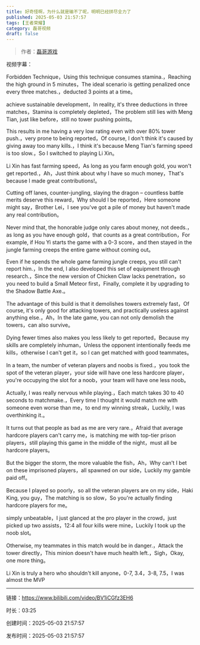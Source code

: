 ```yaml
---
title: 好奇怪啊，为什么就是输不了呢，明明已经拼尽全力了
published: 2025-05-03 21:57:57
tags: [王者荣耀]
category: 磊哥视频
draft: false
---
```



> 作者：[磊哥游戏](https://space.bilibili.com/268941858?spm_id_from=333.788.upinfo.head.click)

视频字幕：

Forbidden Technique，Using this technique consumes stamina.，Reaching the high ground in 5 minutes，The ideal scenario is getting penalized once every three matches.，deducted 3 points at a time。

achieve sustainable development，In reality, it's three deductions in three matches，Stamina is completely depleted，The problem still lies with Meng Tian, just like before，still no tower pushing points。

This results in me having a very low rating even with over 80% tower push.，very prone to being reported，Of course, I don't think it's caused by giving away too many kills.，I think it's because Meng Tian's farming speed is too slow.，So I switched to playing Li Xin。

Li Xin has fast farming speed，As long as you farm enough gold, you won't get reported.，Ah，Just think about why I have so much money，That's because I made great contributions!。

Cutting off lanes, counter-jungling, slaying the dragon – countless battle merits deserve this reward，Why should I be reported，Here someone might say，Brother Lei，I see you've got a pile of money but haven't made any real contribution。

Never mind that, the honorable judge only cares about money, not deeds.，as long as you have enough gold，that counts as a great contribution，For example, if Hou Yi starts the game with a 0-3 score，and then stayed in the jungle farming creeps the entire game without coming out。

Even if he spends the whole game farming jungle creeps, you still can't report him.，In the end, I also developed this set of equipment through research.，Since the new version of Chicken Claw lacks penetration，so you need to build a Small Meteor first，Finally, complete it by upgrading to the Shadow Battle Axe.。

The advantage of this build is that it demolishes towers extremely fast，Of course, it's only good for attacking towers, and practically useless against anything else.，Ah，In the late game, you can not only demolish the towers，can also survive。

Dying fewer times also makes you less likely to get reported，Because my skills are completely inhuman，Unless the opponent intentionally feeds me kills，otherwise I can't get it，so I can get matched with good teammates。

In a team, the number of veteran players and noobs is fixed.，you took the spot of the veteran player，your side will have one less hardcore player，you're occupying the slot for a noob，your team will have one less noob。

Actually, I was really nervous while playing.，Each match takes 30 to 40 seconds to matchmake.，Every time I thought it would match me with someone even worse than me，to end my winning streak，Luckily, I was overthinking it.。

It turns out that people as bad as me are very rare.，Afraid that average hardcore players can't carry me，is matching me with top-tier prison players，still playing this game in the middle of the night，must all be hardcore players。

But the bigger the storm, the more valuable the fish，Ah，Why can't I bet on these imprisoned players，all spawned on our side，Luckily my gamble paid off。

Because I played so poorly，so all the veteran players are on my side，Haki King, you guy，The matching is so slow，So you're actually finding hardcore players for me。

simply unbeatable，I just glanced at the pro player in the crowd，just picked up two assists，12:4 all four kills were mine，Luckily I took up the noob slot。

Otherwise, my teammates in this match would be in danger.，Attack the tower directly，This minion doesn't have much health left.，Sigh，Okay, one more thing。

Li Xin is truly a hero who shouldn't kill anyone，0-7, 3.4，3-8, 7.5，I was almost the MVP

---

链接：https://www.bilibili.com/video/BV1iCGfz3EH6

时长：03:25

创建时间：2025-05-03 21:57:57

发布时间：2025-05-03 21:57:57
